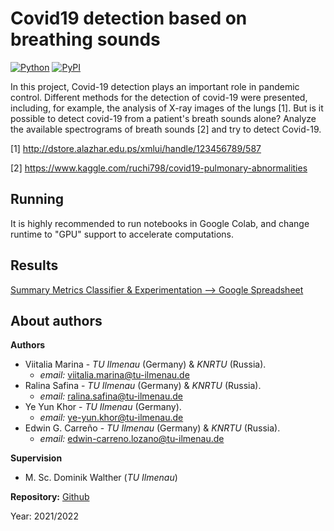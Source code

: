 # Covid19 detection based on breathing sounds

[![Python](https://img.shields.io/pypi/pyversions/tensorflow.svg?style=plastic)](https://badge.fury.io/py/tensorflow)
[![PyPI](https://badge.fury.io/py/tensorflow.svg)](https://badge.fury.io/py/tensorflow)


In this project, Covid-19 detection plays an important role in pandemic control. Different methods for the detection of covid-19 were presented, including, for example, the analysis of X-ray images of the lungs [1]. But is it possible to detect covid-19 from a patient's breath sounds alone? Analyze the available spectrograms of breath sounds [2]  and try to detect Covid-19. 

[1] http://dstore.alazhar.edu.ps/xmlui/handle/123456789/587

[2] https://www.kaggle.com/ruchi798/covid19-pulmonary-abnormalities

## Running
It is highly recommended to run notebooks in Google Colab, and change runtime to "GPU" support to accelerate computations.

## Results
 [Summary Metrics Classifier & Experimentation --> Google Spreadsheet](https://docs.google.com/spreadsheets/d/1A2CiNfrqSx1nBaSVUo3QX5sdAAgRBElU3LkmvyrovjU/edit?usp=sharing)

## About authors
**Authors**       

*   Viitalia Marina  - *TU Ilmenau* (Germany) & *KNRTU* (Russia).
    + *email:* viitalia.marina@tu-ilmenau.de
*   Ralina Safina    - *TU Ilmenau* (Germany) & *KNRTU* (Russia).
    + *email:* ralina.safina@tu-ilmenau.de
*   Ye Yun Khor      - *TU Ilmenau* (Germany).
    + *email:* ye-yun.khor@tu-ilmenau.de
*   Edwin G. Carreño - *TU Ilmenau* (Germany) & *KNRTU* (Russia).
    + *email:* edwin-carreno.lozano@tu-ilmenau.de

**Supervision**
*   M. Sc. Dominik Walther (*TU Ilmenau*)

**Repository:**
[Github](https://github.com/imciflam/covid-detection)

Year: 2021/2022